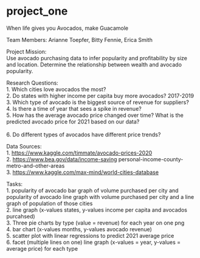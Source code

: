 # project_one
When life gives you Avocados, make Guacamole

Team Members: Arianne Toepfer, Bitty Fennie, Erica Smith

Project Mission:<br/>
    Use avocado purchasing data to infer popularity and profitability by size and location. Determine the relationship between wealth and avocado popularity.

Research Questions:<br/>
    1. Which cities love avocados the most?<br/>
    2. Do states with higher income per capita buy more avocados? 2017-2019<br/>
	3. Which type of avocado is the biggest source of revenue for suppliers? <br/> 
    4. Is there a time of year that sees a spike in revenue?<br/>
	5. How has the average avocado price changed over time?  What is the predicted avocado price for 2021 based on our data?<br/>  
    6. Do different types of avocados have different price trends? <br/>

Data Sources:<br/>
    1. https://www.kaggle.com/timmate/avocado-prices-2020<br/>
    2. https://www.bea.gov/data/income-saving personal-income-county-metro-and-other-areas<br/>
    3. https://www.kaggle.com/max-mind/world-cities-database<br/>

Tasks:<br/>
    1. popularity of avocado bar graph of volume purchased per city and popularity of avocado line graph with volume purchased per city and a line graph of population of those cities<br/>
    2. line graph (x-values states, y-values income per capita and avocados purcahsed)<br/>
    3. Three pie charts by type (value = revenue) for each year on one png <br/>
    4. bar chart (x-values months, y-values avocado revenue)<br/>
    5. scatter plot with linear regressions to predict 2021 average price <br/>
    6. facet (multiple lines on one) line graph (x-values = year, y-values = average price) for each type<br/>
